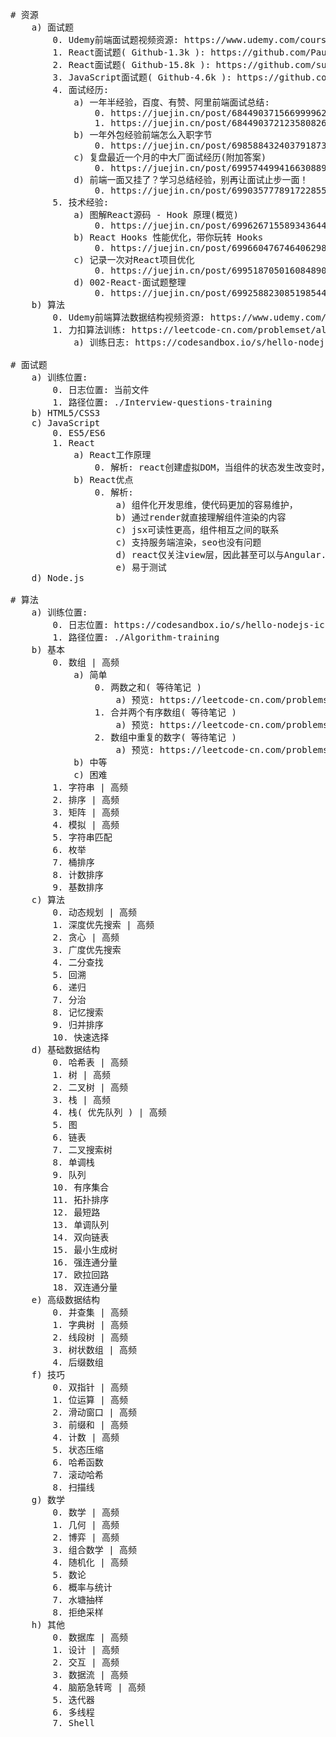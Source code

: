 <pre>

# 资源
    a) 面试题
        0. Udemy前端面试题视频资源: https://www.udemy.com/course/master-the-coding-interview-big-tech-faang-interviews/learn/lecture/19315028#overview
        1. React面试题( Github-1.3k ): https://github.com/Pau1fitz/react-interview/blob/master/zh-cn.md 
        2. React面试题( Github-15.8k ): https://github.com/sudheerj/reactjs-interview-questions
        3. JavaScript面试题( Github-4.6k ): https://github.com/sudheerj/javascript-interview-questions
        4. 面试经历:
            a) 一年半经验，百度、有赞、阿里前端面试总结:
                0. https://juejin.cn/post/6844903715669999629
                1. https://juejin.cn/post/6844903721235808263
            b) 一年外包经验前端怎么入职字节
                0. https://juejin.cn/post/6985884324037918733
            c) 复盘最近一个月的中大厂面试经历(附加答案)
                0. https://juejin.cn/post/6995744994166308895
            d) 前端一面又挂了？学习总结经验，别再让面试止步一面！
                0. https://juejin.cn/post/6990357778917228551
        5. 技术经验:
            a) 图解React源码 - Hook 原理(概览)
                0. https://juejin.cn/post/6996267155893436446
            b) React Hooks 性能优化，带你玩转 Hooks
                0. https://juejin.cn/post/6996604767464062984
            c) 记录一次对React项目优化
                0. https://juejin.cn/post/6995187050160848909
            d) 002-React-面试题整理
                0. https://juejin.cn/post/6992588230851985445
    b) 算法
        0. Udemy前端算法数据结构视频资源: https://www.udemy.com/course/master-the-coding-interview-data-structures-algorithms/learn/lecture/12202018#overview
        1. 力扣算法训练: https://leetcode-cn.com/problemset/all/
            a) 训练日志: https://codesandbox.io/s/hello-nodejs-ick33?file=/src/log-cpu.md

# 面试题
    a) 训练位置: 
        0. 日志位置: 当前文件
        1. 路径位置: ./Interview-questions-training
    b) HTML5/CSS3
    c) JavaScript
        0. ES5/ES6
        1. React
            a) React工作原理
                0. 解析: react创建虚拟DOM，当组件的状态发生改变时，经过diff技术，标记改变的虚拟dom，然后根据diff结果进行对应的dom更新渲染
            b) React优点
                0. 解析:
                    a) 组件化开发思维，使代码更加的容易维护，
                    b) 通过render就直接理解组件渲染的内容
                    c) jsx可读性更高，组件相互之间的联系
                    c) 支持服务端渲染，seo也没有问题
                    d) react仅关注view层，因此甚至可以与Angular.js配合使用
                    e) 易于测试
    d) Node.js

# 算法
    a) 训练位置:
        0. 日志位置: https://codesandbox.io/s/hello-nodejs-ick33?file=/src/log-cpu.md
        1. 路径位置: ./Algorithm-training
    b) 基本
        0. 数组 | 高频
            a) 简单
                0. 两数之和( 等待笔记 )
                    a) 预览: https://leetcode-cn.com/problems/two-sum/submissions/
                1. 合并两个有序数组( 等待笔记 )
                    a) 预览: https://leetcode-cn.com/problems/merge-sorted-array/
                2. 数组中重复的数字( 等待笔记 )
                    a) 预览: https://leetcode-cn.com/problems/shu-zu-zhong-zhong-fu-de-shu-zi-lcof/
            b) 中等
            c) 困难
        1. 字符串 | 高频
        2. 排序 | 高频
        3. 矩阵 | 高频
        4. 模拟 | 高频
        5. 字符串匹配
        6. 枚举
        7. 桶排序
        8. 计数排序
        9. 基数排序
    c) 算法
        0. 动态规划 | 高频
        1. 深度优先搜索 | 高频
        2. 贪心 | 高频
        3. 广度优先搜索
        4. 二分查找
        5. 回溯
        6. 递归
        7. 分治
        8. 记忆搜索
        9. 归并排序
        10. 快速选择
    d) 基础数据结构
        0. 哈希表 | 高频
        1. 树 | 高频
        2. 二叉树 | 高频
        3. 栈 | 高频
        4. 栈( 优先队列 ) | 高频
        5. 图
        6. 链表
        7. 二叉搜索树
        8. 单调栈
        9. 队列
        10. 有序集合
        11. 拓扑排序
        12. 最短路
        13. 单调队列
        14. 双向链表
        15. 最小生成树
        16. 强连通分量
        17. 欧拉回路
        18. 双连通分量
    e) 高级数据结构
        0. 并查集 | 高频
        1. 字典树 | 高频
        2. 线段树 | 高频
        3. 树状数组 | 高频
        4. 后缀数组
    f) 技巧
        0. 双指针 | 高频
        1. 位运算 | 高频
        2. 滑动窗口 | 高频
        3. 前缀和 | 高频
        4. 计数 | 高频
        5. 状态压缩
        6. 哈希函数
        7. 滚动哈希
        8. 扫描线
    g) 数学
        0. 数学 | 高频
        1. 几何 | 高频
        2. 博弈 | 高频
        3. 组合数学 | 高频
        4. 随机化 | 高频
        5. 数论
        6. 概率与统计
        7. 水塘抽样
        8. 拒绝采样
    h) 其他
        0. 数据库 | 高频
        1. 设计 | 高频
        2. 交互 | 高频
        3. 数据流 | 高频
        4. 脑筋急转弯 | 高频
        5. 迭代器
        6. 多线程
        7. Shell

</pre>